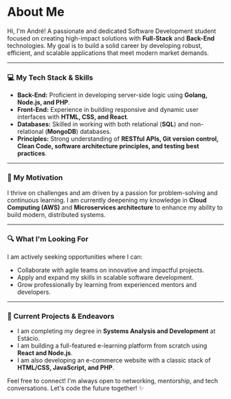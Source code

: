 # About Me

Hi, I'm André! A passionate and dedicated Software Development student focused on creating high-impact solutions with **Full-Stack** and **Back-End** technologies. My goal is to build a solid career by developing robust, efficient, and scalable applications that meet modern market demands.

---

### 💻 My Tech Stack & Skills

-   **Back-End:** Proficient in developing server-side logic using **Golang, Node.js, and PHP**.
-   **Front-End:** Experience in building responsive and dynamic user interfaces with **HTML, CSS, and React**.
-   **Databases:** Skilled in working with both relational (**SQL**) and non-relational (**MongoDB**) databases.
-   **Principles:** Strong understanding of **RESTful APIs, Git version control, Clean Code, software architecture principles, and testing best practices**.

---

### 🚀 My Motivation

I thrive on challenges and am driven by a passion for problem-solving and continuous learning. I am currently deepening my knowledge in **Cloud Computing (AWS)** and **Microservices architecture** to enhance my ability to build modern, distributed systems.

---

### 🔍 What I'm Looking For

I am actively seeking opportunities where I can:
-   Collaborate with agile teams on innovative and impactful projects.
-   Apply and expand my skills in scalable software development.
-   Grow professionally by learning from experienced mentors and developers.

---

### 📌 Current Projects & Endeavors

-   I am completing my degree in **Systems Analysis and Development** at Estácio.
-   I am building a full-featured e-learning platform from scratch using **React and Node.js**.
-   I am also developing an e-commerce website with a classic stack of **HTML/CSS, JavaScript, and PHP**.

Feel free to connect! I'm always open to networking, mentorship, and tech conversations. Let's code the future together! ✨
